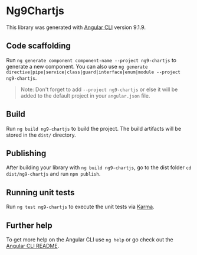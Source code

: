 # Ng9Chartjs

This library was generated with [Angular CLI](https://github.com/angular/angular-cli) version 9.1.9.

## Code scaffolding

Run `ng generate component component-name --project ng9-chartjs` to generate a new component. You can also use `ng generate directive|pipe|service|class|guard|interface|enum|module --project ng9-chartjs`.
> Note: Don't forget to add `--project ng9-chartjs` or else it will be added to the default project in your `angular.json` file. 

## Build

Run `ng build ng9-chartjs` to build the project. The build artifacts will be stored in the `dist/` directory.

## Publishing

After building your library with `ng build ng9-chartjs`, go to the dist folder `cd dist/ng9-chartjs` and run `npm publish`.

## Running unit tests

Run `ng test ng9-chartjs` to execute the unit tests via [Karma](https://karma-runner.github.io).

## Further help

To get more help on the Angular CLI use `ng help` or go check out the [Angular CLI README](https://github.com/angular/angular-cli/blob/master/README.md).
